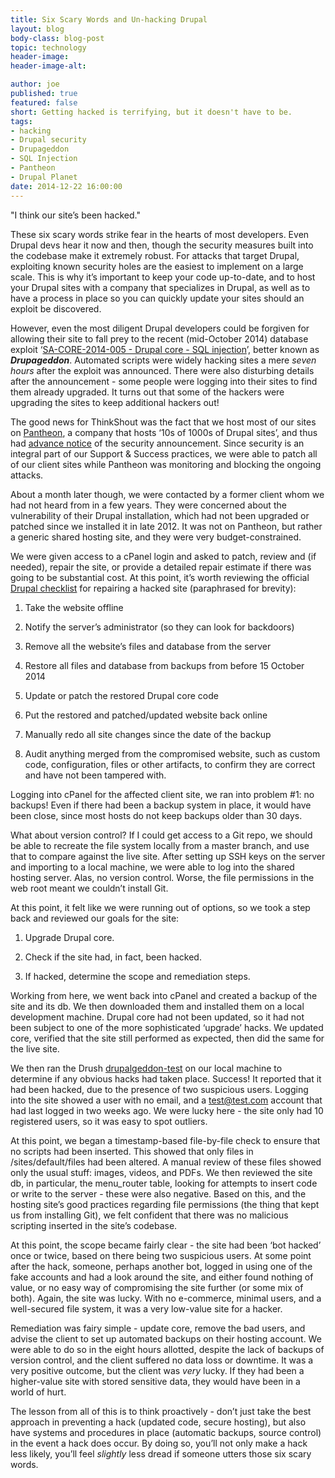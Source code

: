 ```yaml
---
title: Six Scary Words and Un-hacking Drupal
layout: blog
body-class: blog-post
topic: technology
header-image:
header-image-alt:

author: joe
published: true
featured: false
short: Getting hacked is terrifying, but it doesn't have to be.
tags:
- hacking
- Drupal security
- Drupageddon
- SQL Injection
- Pantheon
- Drupal Planet
date: 2014-12-22 16:00:00
---
```



"I think our site’s been hacked."

These six scary words strike fear in the hearts of most developers. Even Drupal devs hear it now and then, though the security measures built into the codebase make it extremely robust. For attacks that target Drupal, exploiting known security holes are the easiest to implement on a large scale. This is why it’s important to keep your code up-to-date, and to host your Drupal sites with a company that specializes in Drupal, as well as to have a process in place so you can quickly update your sites should an exploit be discovered.

However, even the most diligent Drupal developers could be forgiven for allowing their site to fall prey to the recent (mid-October 2014) database exploit ‘[SA-CORE-2014-005 - Drupal core - SQL injection](https://www.drupal.org/SA-CORE-2014-005)’, better known as **_Drupageddon_**. Automated scripts were widely hacking sites a mere *seven hours* after the exploit was announced. There were also disturbing details after the announcement - some people were logging into their sites to find them already upgraded. It turns out that some of the hackers were upgrading the sites to keep additional hackers out! 

The good news for ThinkShout was the fact that we host most of our sites on [Pantheon](https://www.getpantheon.com/), a company that hosts ‘10s of 1000s of Drupal sites’, and thus had [advance notice](https://www.getpantheon.com/blog/what-we-are-seeing-drupal-sa-2014-005) of the security announcement. Since security is an integral part of our Support & Success practices, we were able to patch all of our client sites while Pantheon was monitoring and blocking the ongoing attacks.

About a month later though, we were contacted by a former client whom we had not heard from in a few years. They were concerned about the vulnerability of their Drupal installation, which had not been upgraded or patched since we installed it in late 2012. It was not on Pantheon, but rather a generic shared hosting site, and they were very budget-constrained. 

We were given access to a cPanel login and asked to patch, review and (if needed), repair the site, or provide a detailed repair estimate if there was going to be substantial cost. At this point, it’s worth reviewing the official [Drupal checklist](https://www.drupal.org/PSA-2014-003) for repairing a hacked site (paraphrased for brevity):

1. Take the website offline

2. Notify the server’s administrator (so they can look for backdoors)

3. Remove all the website’s files and database from the server

4. Restore all files and database from backups from before 15 October 2014

5. Update or patch the restored Drupal core code

6. Put the restored and patched/updated website back online

7. Manually redo all site changes since the date of the backup

8. Audit anything merged from the compromised website, such as custom code, configuration, files or other artifacts, to confirm they are correct and have not been tampered with.

Logging into cPanel for the affected client site, we ran into problem #1: no backups! Even if there had been a backup system in place, it would have been close, since most hosts do not keep backups older than 30 days. 

What about version control? If I could get access to a Git repo, we should be able to recreate the file system locally from a master branch, and use that to compare against the live site. After setting up SSH keys on the server and importing to a local machine, we were able to log  into the shared hosting server. Alas, no version control. Worse, the file permissions in the web root meant we couldn’t install Git. 

At this point, it felt like we were running out of options, so we took a step back and reviewed our goals for the site: 

1. Upgrade Drupal core.

2. Check if the site had, in fact, been hacked.

3. If hacked, determine the scope and remediation steps.

Working from here, we went back into cPanel and created a backup of the site and its db. We then downloaded them and installed them on a local development machine. Drupal core had not been updated, so it had not been subject to one of the more sophisticated ‘upgrade’ hacks. We updated core, verified that the site still performed as expected, then did the same for the live site.

We then ran the Drush [drupalgeddon-test](https://www.drupal.org/project/drupalgeddon) on our local machine to determine if any obvious hacks had taken place. Success! It reported that it had been hacked, due to the presence of two suspicious users. Logging into the site showed a user with no email, and a [test@test.com](mailto:test@test.com) account that had last logged in two weeks ago. We were lucky here - the site only had 10 registered users, so it was easy to spot outliers. 

At this point, we began a timestamp-based file-by-file check to ensure that no scripts had been inserted. This showed that only files in /sites/default/files had been altered. A manual review of these files showed only the usual stuff: images, videos, and PDFs. We then reviewed the site db, in particular, the menu_router table, looking for attempts to insert code or write to the server - these were also negative. Based on this, and the hosting site’s good practices regarding file permissions (the thing that kept us from installing Git), we felt confident that there was no malicious scripting inserted in the site’s codebase. 

At this point, the scope became fairly clear - the site had been ‘bot hacked’ once or twice, based on there being two suspicious users. At some point after the hack, someone, perhaps another bot, logged in using one of the fake accounts and had a look around the site, and either found nothing of value, or no easy way of compromising the site further (or some mix of both). Again, the site was lucky. With no e-commerce, minimal users, and a well-secured file system, it was a very low-value site for a hacker. 

Remediation was fairy simple - update core, remove the bad users, and advise the client to set up automated backups on their hosting account. We were able to do so in the eight hours allotted, despite the lack of backups of version control, and the client suffered no data loss or downtime. It was a very positive outcome, but the client was *very* lucky. If they had been a higher-value site with stored sensitive data, they would have been in a world of hurt. 

The lesson from all of this is to think proactively - don’t just take the best approach in preventing a hack (updated code, secure hosting), but also have systems and procedures in place (automatic backups, source control) in the event a hack does occur. By doing so, you’ll not only make a hack less likely, you’ll feel *slightly* less dread if someone utters those six scary words. 
